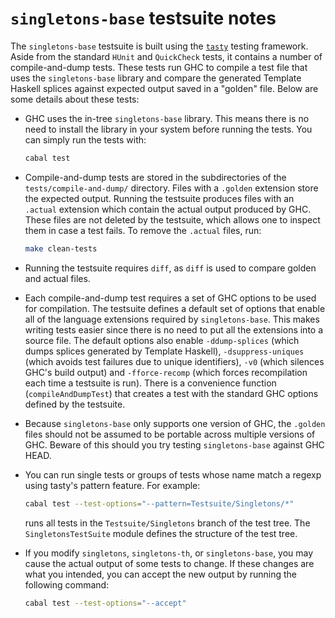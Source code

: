 `singletons-base` testsuite notes
=================================

The `singletons-base` testsuite is built using the
[`tasty`](http://hackage.haskell.org/package/tasty) testing framework. Aside
from the standard `HUnit` and `QuickCheck` tests, it contains a number of
compile-and-dump tests. These tests run GHC to compile a test file that uses
the `singletons-base` library and compare the generated Template Haskell splices
against expected output saved in a "golden" file. Below are some details about
these tests:

 * GHC uses the in-tree `singletons-base` library. This means there is no need to
   install the library in your system before running the tests. You can simply
   run the tests with:

      ```bash
      cabal test
      ```

 * Compile-and-dump tests are stored in the subdirectories of the
   `tests/compile-and-dump/` directory. Files with a `.golden` extension store
   the expected output. Running the testsuite produces files with an `.actual`
   extension which contain the actual output produced by GHC. These files are
   not deleted by the testsuite, which allows one to inspect them in case a
   test fails. To remove the `.actual` files, run:

      ```bash
      make clean-tests
      ```

 * Running the testsuite requires `diff`, as `diff` is used to compare golden
   and actual files.

 * Each compile-and-dump test requires a set of GHC options to be used for
   compilation. The testsuite defines a default set of options that enable all
   of the language extensions required by `singletons-base`. This makes writing
   tests easier since there is no need to put all the extensions into a source
   file. The default options also enable `-ddump-splices` (which dumps splices
   generated by Template Haskell), `-dsuppress-uniques` (which avoids test
   failures due to unique identifiers), `-v0` (which silences GHC's build
   output) and `-fforce-recomp` (which forces recompilation each time a
   testsuite is run). There is a convenience function (`compileAndDumpTest`)
   that creates a test with the standard GHC options defined by the testsuite.

 * Because `singletons-base` only supports one version of GHC, the `.golden` files
   should not be assumed to be portable across multiple versions of GHC. Beware
   of this should you try testing `singletons-base` against GHC HEAD.

 * You can run single tests or groups of tests whose name match a regexp using
   tasty's pattern feature. For example:

   ```bash
   cabal test --test-options="--pattern=Testsuite/Singletons/*"
   ```

   runs all tests in the `Testsuite/Singletons` branch of the test tree.
   The `SingletonsTestSuite` module defines the structure of the test tree.

 * If you modify `singletons`, `singletons-th`, or `singletons-base`, you may
   cause the actual output of some tests to change. If these changes are what
   you intended, you can accept the new output by running the following command:

   ```bash
   cabal test --test-options="--accept"
   ```
